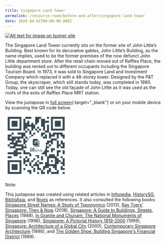 ```yaml
---
title: Singapore Land Tower
permalink: /resource-room/before-and-after/singapore-land-tower
date: 2020-04-01T00:00:00.000Z
---
```

[![Alt text for image on Isomer site](/images/before-after-image-singapore-land-tower.png)](https://go.gov.sg/xeky04)

The Singapore Land Tower currently sits on the former site of John Little’s Building. Best known for its decorative gables, John Little’s Building, as the name implies, used to be the former premises of the now defunct John Little department store. After the retail chain moved out of Raffles Place, the building was rented out to different occupants including the Singapore Tourism Board. In 1973, it was sold to Singapore Land and Investment Company which replaced it with a 48-storey tower. Designed by the P&T Group, the skyscraper, which still stands today, was completed in 1980. Today, one can still see the old façade of John Little as it was used as the roofs of the exits of Raffles Place MRT station.

View the juxtapose in [full screen](https://go.gov.sg/xeky04){:target="_blank"} or on your mobile device by scanning the QR code below.

<img src="/images/qr-code-beforeafter-singapore-land-tower.png" alt="qr-beforeafter-singapore-land-tower" style="width:200px;" />

Note:

This juxtapose was created using related articles in [Infopedia](https://eresources.nlb.gov.sg/infopedia/), [HistorySG](http://eresources.nlb.gov.sg/history), [BiblioAsia](https://www.nlb.gov.sg/Browse/BiblioAsia.aspx), and [Roots](https://www.roots.sg/) as references. It also consulted the following books: [Singapore Street Names: A Study of Toponymics](https://eservice.nlb.gov.sg/item_holding.aspx?bid=200123850) (2013), [Ray Tyers’ Singapore: Then & Now](https://eservice.nlb.gov.sg/item_holding.aspx?bid=203784837) (2018), [Singapore: A Guide to Buildings, Streets, Places](http://eservice.nlb.gov.sg/item_holding.aspx?bid=4712298) (1988), [In Granite and Chunam: The National Monuments of Singapore](http://eservice.nlb.gov.sg/item_holding_s.aspx?bid=7919754) (1996), [Singapore: A Pictorial History 1819-2000](http://eservice.nlb.gov.sg/item_holding.aspx?bid=9651676) (1999), [Singapore: Architecture of a Global City](http://eservice.nlb.gov.sg/item_holding.aspx?bid=10074731) (2000), [Contemporary Singapore Architecture](http://eservice.nlb.gov.sg/item_holding.aspx?bid=9151059) (1998), and [The Golden Shoe: Building Singapore's Financial District](http://eservice.nlb.gov.sg/item_holding.aspx?bid=5390839) (1989).
